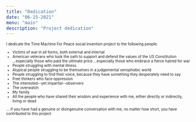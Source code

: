 ```yaml
---
title: "Dedication"
date: "06-15-2021"
menu: "main"
description: "Project dedication"
---
```

<font size="1">
I dedicate the Time Machine For Peace social invention project to the following people:

 - Victims of war in all forms, both external and internal
 - American veterans who took the oath to support and defend the values of the US Constitution ...especially those who paid the ultimate price ...especially those who embrace a fierce hatred for war
 - People struggling with mental illness
 - Atypical people struggling to be themselves in a judgemental xenophobic world
 - People struggling to find their voice, because they have something they desperately need to say
 - Free thinkers who face oppression
 - The interested--yet impartial--observers
 - The overwatch
 - My family
 - All the people who have shared their wisdom and experience with me, either directly or indirectly, living or dead

... if you have had a genuine or disingenuine conversation with me, no matter how short, you have contributed to this project

</font>
